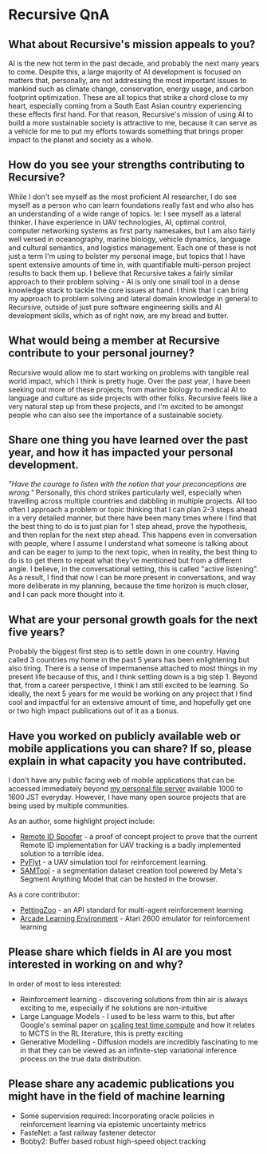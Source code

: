 # Recursive QnA

## What about Recursive's mission appeals to you?

AI is the new hot term in the past decade, and probably the next many years to come.
Despite this, a large majority of AI development is focused on matters that, personally, are not addressing the most important issues to mankind such as climate change, conservation, energy usage, and carbon footprint optimization.
These are all topics that strike a chord close to my heart, especially coming from a South East Asian country experiencing these effects first hand.
For that reason, Recursive's mission of using AI to build a more sustainable society is attractive to me, because it can serve as a vehicle for me to put my efforts towards something that brings proper impact to the planet and society as a whole.

## How do you see your strengths contributing to Recursive?

While I don't see myself as the most proficient AI researcher, I do see myself as a person who can learn foundations really fast and who also has an understanding of a wide range of topics. Ie: I see myself as a lateral thinker.
I have experience in UAV technologies, AI, optimal control, computer networking systems as first party namesakes, but I am also fairly well versed in oceanography, marine biology, vehicle dynamics, language and cultural semantics, and logistics management.
Each one of these is not just a term I'm using to bolster my personal image, but topics that I have spent extensive amounts of time in, with quantifiable multi-person project results to back them up.
I believe that Recursive takes a fairly similar approach to their problem solving - AI is only one small tool in a dense knowledge stack to tackle the core issues at hand.
I think that I can bring my approach to problem solving and lateral domain knowledge in general to Recursive, outside of just pure software engineering skills and AI development skills, which as of right now, are my bread and butter.

## What would being a member at Recursive contribute to your personal journey?

Recursive would allow me to start working on problems with tangible real world impact, which I think is pretty huge. Over the past year, I have been seeking out more of these projects, from marine biology to medical AI to language and culture as side projects with other folks.
Recursive feels like a very natural step up from these projects, and I'm excited to be amongst people who can also see the importance of a sustainable society. 

## Share one thing you have learned over the past year, and how it has impacted your personal development.

_"Have the courage to listen with the notion that your preconceptions are wrong."_
Personally, this chord strikes particularly well, especially when travelling across multiple countries and dabbling in multiple projects.
All too often I approach a problem or topic thinking that I can plan 2-3 steps ahead in a very detailed manner, but there have been many times where I find that the best thing to do is to just plan for 1 step ahead, prove the hypothesis, and then replan for the next step ahead.
This happens even in conversation with people, where I assume I understand what someone is talking about and can be eager to jump to the next topic, when in reality, the best thing to do is to get them to repeat what they've mentioned but from a different angle.
I believe, in the conversational setting, this is called "active listening".
As a result, I find that now I can be more present in conversations, and way more deliberate in my planning, because the time horizon is much closer, and I can pack more thought into it.

## What are your personal growth goals for the next five years?

Probably the biggest first step is to settle down in one country.
Having called 3 countries my home in the past 5 years has been enlightening but also tiring.
There is a sense of impermanense attached to most things in my present life because of this, and I think settling down is a big step 1.
Beyond that, from a career perspective, I think I am still excited to be learning.
So ideally, the next 5 years for me would be working on any project that I find cool and impactful for an extensive amount of time, and hopefully get one or two high impact publications out of it as a bonus.

## Have you worked on publicly available web or mobile applications you can share? If so, please explain in what capacity you have contributed.

I don't have any public facing web of mobile applications that can be accessed immediately beyond [my personal file server](https://jjshoots.ddns.net:8190/) available 1000 to 1600 JST everyday.
However, I have many open source projects that are being used by multiple communities.

As an author, some highlight project include:
- [Remote ID Spoofer](https://github.com/jjshoots/RemoteIDSpoofer) - a proof of concept project to prove that the current Remote ID implementation for UAV tracking is a badly implemented solution to a terrible idea.
- [PyFlyt](https://taijunjet.com/PyFlyt/documentation.html) - a UAV simulation tool for reinforcement learning.
- [SAMTool](https://github.com/jjshoots/SAMtool) - a segmentation dataset creation tool powered by Meta's Segment Anything Model that can be hosted in the browser.

As a core contributor:
- [PettingZoo](https://pettingzoo.farama.org/index.html) - an API standard for multi-agent reinforcement learning
- [Arcade Learning Environment](https://ale.farama.org/) - Atari 2600 emulator for reinforcement learning

## Please share which fields in AI are you most interested in working on and why?

In order of most to less interested:

- Reinforcement learning - discovering solutions from thin air is always exciting to me, especially if he solutions are non-intuitive
- Large Language Models - I used to be less warm to this, but after Google's seminal paper on [scaling test time compute](https://arxiv.org/abs/2408.03314) and how it relates to MCTS in the RL literature, this is pretty exciting
- Generative Modelling - Diffusion models are incredibly fascinating to me in that they can be viewed as an infinite-step variational inference process on the true data distribution.

## Please share any academic publications you might have in the field of machine learning

- Some supervision required: Incorporating oracle policies in reinforcement learning via epistemic uncertainty metrics
- FasteNet: a fast railway fastener detector
- Bobby2: Buffer based robust high-speed object tracking






























